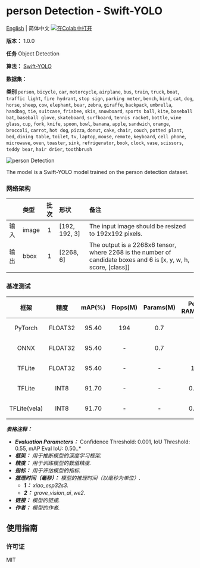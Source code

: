 # person Detection - Swift-YOLO

[English](../en/person_Detection_Swift-YOLO_192.md) | 简体中文 [![在Colab中打开](https://colab.research.google.com/assets/colab-badge.svg)](https://colab.research.google.com/github/seeed-studio/sscma-model-zoo/blob/main/notebooks/zh_CN/person_Detection_Swift-YOLO_192.ipynb)

**版本：** 1.0.0

**任务** Object Detection

**算法：** [Swift-YOLO](configs/yolov5/swift_yolo_shuff_1xb16_300e_coco.py)

**数据集：** [](https://app.roboflow.com/hanzhou-7mktt/ssperson/7)

**类别** `person`, `bicycle`, `car`, `motorcycle`, `airplane`, `bus`, `train`, `truck`, `boat`, `traffic light`, `fire hydrant`, `stop sign`, `parking meter`, `bench`, `bird`, `cat`, `dog`, `horse`, `sheep`, `cow`, `elephant`, `bear`, `zebra`, `giraffe`, `backpack`, `umbrella`, `handbag`, `tie`, `suitcase`, `frisbee`, `skis`, `snowboard`, `sports ball`, `kite`, `baseball bat`, `baseball glove`, `skateboard`, `surfboard`, `tennis racket`, `bottle`, `wine glass`, `cup`, `fork`, `knife`, `spoon`, `bowl`, `banana`, `apple`, `sandwich`, `orange`, `broccoli`, `carrot`, `hot dog`, `pizza`, `donut`, `cake`, `chair`, `couch`, `potted plant`, `bed`, `dining table`, `toilet`, `tv`, `laptop`, `mouse`, `remote`, `keyboard`, `cell phone`, `microwave`, `oven`, `toaster`, `sink`, `refrigerator`, `book`, `clock`, `vase`, `scissors`, `teddy bear`, `hair drier`, `toothbrush`

![person Detection](https://files.seeedstudio.com/sscma/static/detection_coco.png)

The model is a Swift-YOLO model trained on the person detection dataset.

### 网络架构

|    | 类型    |  批次  | 形状            | 备注                                                                                                               |
|:---|:------|:----:|:--------------|:-----------------------------------------------------------------------------------------------------------------|
| 输入 | image |  1   | [192, 192, 3] | The input image should be resized to 192x192 pixels.                                                             |
| 输出 | bbox  |  1   | [2268, 6]     | The output is a 2268x6 tensor, where 2268 is the number of candidate boxes and 6 is [x, y, w, h, score, [class]] |
### 基准测试

|      框架      |   精度    |  mAP(%)  |  Flops(M)  |  Params(M)  |  Peek RAM(MB)  |    Inference(ms)    |                                                                               下载                                                                                |      作者      |
|:------------:|:-------:|:--------:|:----------:|:-----------:|:--------------:|:-------------------:|:---------------------------------------------------------------------------------------------------------------------------------------------------------------:|:------------:|
|   PyTorch    | FLOAT32 |  95.40   |    194     |     0.7     |       -        |          -          |   [链接](https://files.seeedstudio.com/sscma/model_zoo/detection/person/swift_yolo_shuffle_coco_320_float32_sha1_a5927bd6a6c6569d27edb98da946a8e75a8d816f.pth)    | Seeed Studio |
|     ONNX     | FLOAT32 |  95.40   |     -      |     0.7     |       -        |          -          |   [链接](https://files.seeedstudio.com/sscma/model_zoo/detection/person/swift_yolo_shuffle_coco_320_float32_sha1_20bc2c8517a8e42699bf46f1409f7541e52345ac.onnx)   | Seeed Studio |
|    TFLite    | FLOAT32 |  95.40   |     -      |      -      |      1.2       |          -          |  [链接](https://files.seeedstudio.com/sscma/model_zoo/detection/person/swift_yolo_shuffle_coco_320_float32_sha1_5dfa1a16d27ef347c0173c5297395963760fcc57.tflite)  | Seeed Studio |
|    TFLite    |  INT8   |  91.70   |     -      |      -      |      0.35      | 200.0<sup>(1)</sup> |   [链接](https://files.seeedstudio.com/sscma/model_zoo/detection/person/swift_yolo_shuffle_coco_320_int8_sha1_3b0a6d7fd95e9dd21902beae6fa2d1cd0807bd7b.tflite)    | Seeed Studio |
| TFLite(vela) |  INT8   |  91.70   |     -      |      -      |      0.35      | 46.0<sup>(2)</sup>  | [链接](https://files.seeedstudio.com/sscma/model_zoo/detection/person/swift_yolo_shuffle_coco_320_int8_sha1_3b0a6d7fd95e9dd21902beae6fa2d1cd0807bd7b_vela.tflite) | Seeed Studio |

***表格注释：***

- ***Evaluation Parameters：***  Confidence Threshold: 0.001, IoU Threshold: 0.55, mAP Eval IoU: 0.50..*
- ***框架：** 用于推断模型的深度学习框架.*
- ***精度：** 用于训练模型的数值精度.*
- ***指标：** 用于评估模型的指标.*
- ***推理时间（毫秒）：** 模型的推理时间（以毫秒为单位）.*
  - ***1：** xiao_esp32s3.*
  - ***2：** grove_vision_ai_we2.*
- ***链接：** 模型的链接.*
- ***作者：** 模型的作者.*

## 使用指南

### 许可证

MIT

